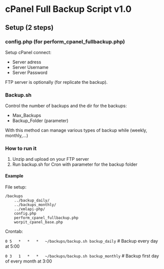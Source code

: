 cPanel Full Backup Script v1.0
==============================

Setup (2 steps)
-----

### config.php (for perform_cpanel_fullbackup.php)
Setup cPanel connect:

* Server adress
* Server Username
* Server Password

FTP server is optionally (for replicate the backup).



### Backup.sh
Control the number of backups and the dir for the backups:

* Max_Backups
* Backup_Folder (parameter)

With this method can manage various types of backup while (weekly, monthly,...)


### How to run it 

1. Unzip and upload on your FTP server
2. Run backup.sh for Cron with parameter for the backup folder


#### Example

File setup:

	/backups
		../backup_daily/
		../backups_monthly/
		../xmlapi-php/
		config.php
		perform_cpanel_fullbackup.php
		worpit_cpanel_base.php
		
Crontab:

``0	5	*	*	*	~/backups/backup.sh backup_daily`` # Backup every day at 5:00 

``0	3	1	*	*	~/backups/backup.sh backup_monthly`` # Backup first day of every month at 3:00



